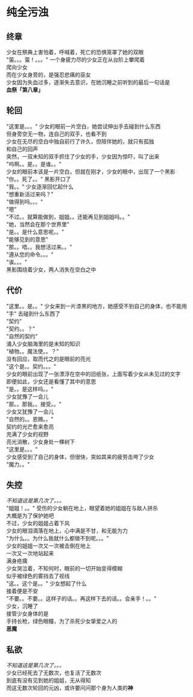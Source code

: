 # 纯全污浊

## 终章
少女在祭典上害怕着，呼喊着，死亡的恐惧笼罩了她的双眼  
"萤。。。萤！。。。" 一个身疲力尽的少女正在从台阶上攀爬着  
爬向少女  
而在少女身旁的，是强忍悲痛的巫女  
少女因为失血过多，逐渐失去意识，在她沉睡之前听到的最后一句话是  
**血祭「第八章」**  

## 轮回
"这里是。。。" 少女的眼前一片空白，她尝试伸出手去碰到什么东西  
但身旁空无一物，连自己的双手，也看不到  
少女在无尽的空白中独自前行了许久，但陪伴她的，就只有孤独  
和自己的回声  
突然，一双未知的双手抓住了少女的手，少女因为惊吓，叫了出来  
"呜啊。。是。。是谁。。"  
少女的眼前本该是一片空白，但就在刚才，少女的眼中，出现了一个黑影  
"你。。死了。。" 黑影开口了  
"我。。" 少女逐渐回忆起什么  
"想重新活过来吗？"  
"做得到吗。。。"  
"嗯"  
"不过。。就算能做到，姐姐。。还能再见到姐姐吗。。"  
"她，当然会在那个世界里"  
"是。。是什么意思呢。。"  
"能够见到的意思"  
"那。。唔。。我想活过来。。"  
"遵从您的命令。。。"  
"诶。。。"  
黑影围绕着少女，两人消失在空白之中  

## 代价
"这里。。是。。"
少女来到一片漆黑的地方，她感受不到自己的身体，也不能用 "手" 去碰到什么东西了  
"契约"  
"契约。。？"  
"自然的契约"  
涌入少女脑海里的是未知的知识  
"植物。。魔法使。。？"  
没有回应，取而代之的是眼前的亮光  
"这个是。。契约。。。"  
少女的眼前出现了一张漂浮在空中的旧纸张，上面写着少女从未见过的文字  
即便如此，少女还是看懂了其中的意思  
"是。。是这样吗。。"  
少女犹豫了一会儿  
"那。。那我。。接受。。"  
少女又犹豫了一会儿  
"自然的。。恩赐。。"  
契约的光芒愈来愈亮  
充满了少女的视野  
亮光消散，少女身处一棵树下  
"这里是。。。"  
少女感受到了自己的身体，但很快，突如其来的疲劳击垮了少女  
"魔力。。"  

## 失控
*不知道这是第几次了。。。*  
"姐姐！。。" 受伤的少女躺在地上，眼望着她的姐姐在与敌人拼杀  
大概是为了保护她吧  
不过，少女的姐姐占着下风  
少女的眼泪滴落在地上，心中满是不甘，和无能为力  
"为什么。。为什么我就什么都做不到呢。。。"  
少女的姐姐一次又一次被击倒在地上  
一次又一次地站起来  
满身疮痍  
少女哭泣着，不知何时，眼前的一切开始变得模糊  
似乎被绿色的雾挡去了视线  
"这。。这个是。。" 少女想起了什么  
接着便是不安  
"不要。。不要。。这样子的话。。再这样下去的话。。会亲手！。。"  
少女，沉睡了  
接管少女身体的是  
手持长枪，绿色眼瞳，为了杀死少女挚爱之人的  
**恶魔**

## 私欲
*不知道这是第几次了。。。*  
少女已经死去了无数次，也复活了无数次  
到底有没有见到她的姐姐，无从得知  
而这无数次轮回的元凶，或许要问问那个身为人类的**神**  
